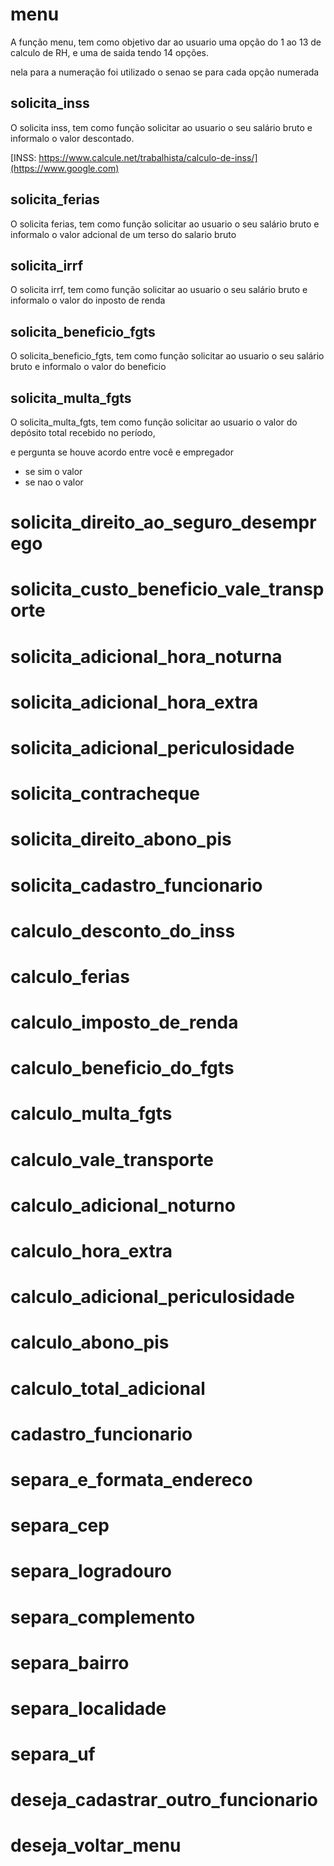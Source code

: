# menu 

A função menu, tem como objetivo dar ao usuario uma opção do 1 ao 13 de calculo de RH, e uma de saida tendo 14 opções. 

nela para a numeração foi utilizado o senao se para cada opção numerada 






## solicita_inss

O solicita inss, tem como função solicitar ao usuario o seu salário bruto e informalo o valor descontado.


[INSS: https://www.calcule.net/trabalhista/calculo-de-inss/](https://www.google.com)

## solicita_ferias

O solicita ferias, tem como função solicitar ao usuario o seu salário bruto e informalo o valor adcional de um terso do salario bruto

## solicita_irrf 

O solicita irrf, tem como função solicitar ao usuario o seu salário bruto e informalo o valor do inposto de renda

## solicita_beneficio_fgts 

O solicita_beneficio_fgts, tem como função solicitar ao usuario o seu salário bruto e informalo o valor do beneficio

## solicita_multa_fgts 

O solicita_multa_fgts, tem como função solicitar ao usuario o valor do depósito total recebido no período,

e pergunta se houve acordo entre você e empregador
* se sim  o valor  
* se nao  o valor

# solicita_direito_ao_seguro_desemprego 

# solicita_custo_beneficio_vale_transporte 

# solicita_adicional_hora_noturna 

# solicita_adicional_hora_extra 

# solicita_adicional_periculosidade 

# solicita_contracheque

# solicita_direito_abono_pis 

# solicita_cadastro_funcionario 
 
 
 
 
# calculo_desconto_do_inss 
  
# calculo_ferias
 
# calculo_imposto_de_renda
 
# calculo_beneficio_do_fgts

# calculo_multa_fgts
 
# calculo_vale_transporte
 
# calculo_adicional_noturno
 
# calculo_hora_extra
 
# calculo_adicional_periculosidade
 
# calculo_abono_pis
 
# calculo_total_adicional
 
# cadastro_funcionario

# separa_e_formata_endereco

# separa_cep

# separa_logradouro

# separa_complemento

# separa_bairro

# separa_localidade

# separa_uf

# deseja_cadastrar_outro_funcionario

# deseja_voltar_menu












 
 
 
 
 
 
 
 
